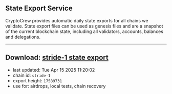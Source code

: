 ## State Export Service
CryptoCrew provides automatic daily state exports for all chains we validate. State export files can be used as genesis files and are a snapshot of the current blockchain state, including all validators, accounts, balances and delegations.

---
**Download: [stride-1 state export](https://dl-eu2.ccvalidators.com/SERVICE/stride/stride-1_export_17589731.json)**
---

- last updated: Tue Apr 15 2025 11:20:02
- chain id: `stride-1`
- export height: `17589731`
- use for: airdrops, local tests, chain recovery
